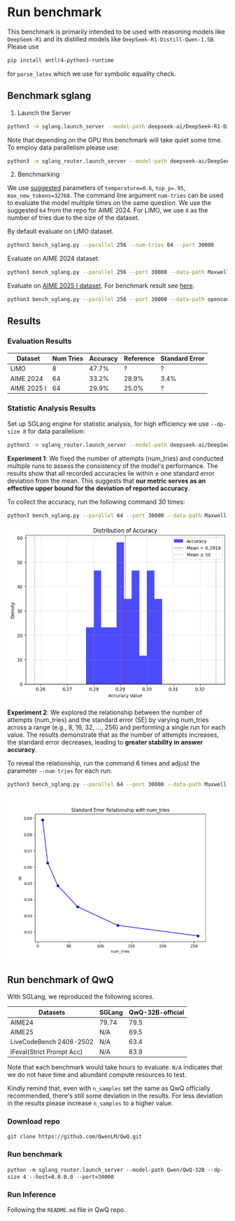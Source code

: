 # Run benchmark

This benchmark is primarily intended to be used with reasoning models like `DeepSeek-R1` and its distilled models like `DeepSeek-R1-Distill-Qwen-1.5B`. Please use

```bash
pip install antlr4-python3-runtime
```

for `parse_latex` which we use for symbolic equality check.

## Benchmark sglang

1. Launch the Server
```bash
python3 -m sglang.launch_server --model-path deepseek-ai/DeepSeek-R1-Distill-Qwen-1.5B --port 30000
```

Note that depending on the GPU this benchmark will take quiet some time. To employ data parallelism please use:

```bash
python3 -m sglang_router.launch_server --model-path deepseek-ai/DeepSeek-R1-Distill-Qwen-1.5B --port 30000 --dp-size 4
```


2. Benchmarking

We use [suggested](https://github.com/deepseek-ai/DeepSeek-R1) parameters of `temperature=0.6`, `top_p=.95`, `max_new_tokens=32768`. The command line argument `num-tries` can be used to evaluate the model multiple times on the same question. We use the suggested `64` from the repo for AIME 2024. For LIMO, we use `8` as the number of tries due to the size of the dataset.

By default evaluate on LIMO dataset.

```bash
python3 bench_sglang.py --parallel 256 --num-tries 64 --port 30000
```

Evaluate on AIME 2024 dataset.

```bash
python3 bench_sglang.py --parallel 256 --port 30000 --data-path Maxwell-Jia/AIME_2024 --question-key Problem --answer-key Answer --num-tries 64
```

Evaluate on [AIME 2025 I dataset](https://huggingface.co/datasets/opencompass/AIME2025). For benchmark result see [here](https://matharena.ai/).

```bash
python3 bench_sglang.py --parallel 256 --port 30000 --data-path opencompass/AIME2025 --question-key question --answer-key answer --num-tries 64
```
## Results

### Evaluation Results
| Dataset    | Num Tries | Accuracy | Reference | Standard Error |
|------------|-----------|----------|-----------|-----------|
| LIMO       | 8         | 47.7%    | ?         | ?         |
| AIME 2024  | 64        | 33.2%    | 28.9%     | 3.4%       |
| AIME 2025 I| 64        | 29.9%    | 25.0%     |  ?        |

### Statistic Analysis Results
Set up SGLang engine for statistic analysis, for high efficiency we use `--dp-size 8` for data parallelism:
```bash
python3 -m sglang_router.launch_server --model-path deepseek-ai/DeepSeek-R1-Distill-Qwen-1.5B --port 30000 --dp-size 8
```
**Experiment 1**:
We fixed the number of attempts (num_tries) and conducted multiple runs to assess the consistency of the model's performance. The results show that all recorded accuracies lie within ± one standard error deviation from the mean. This suggests that **our metric serves as an effective upper bound for the deviation of reported accuracy**.

To collect the accuracy, run the following command 30 times:
```bash
python3 bench_sglang.py --parallel 64 --port 30000 --data-path Maxwell-Jia/AIME_2024 --question-key Problem --answer-key Answer --num-tries 64
```

![acc_hist](figure/Acc_histplot.png)


**Experiment 2**: We explored the relationship between the number of attempts (num_tries) and the standard error (SE) by varying num_tries across a range (e.g., 8, 16, 32, ..., 256) and performing a single run for each value. The results demonstrate that as the number of attempts increases, the standard error decreases, leading to **greater stability in answer accuracy**.

To reveal the relationship, run the command 6 times and adjust the parameter `--num-tries` for each run:
```bash
python3 bench_sglang.py --parallel 64 --port 30000 --data-path Maxwell-Jia/AIME_2024 --question-key Problem --answer-key Answer --num-tries <num_tries>
```
![SE_num_tries](figure/SE_numtries.png)

## Run benchmark of QwQ

With SGLang, we reproduced the following scores.

| Datasets                 | SGLang   | QwQ-32B-official |
|--------------------------|----------|------------------|
| AIME24                   | 79.74    | 79.5             |
| AIME25                   |  N/A     | 69.5             |
| LiveCodeBench 2408-2502  |  N/A     | 63.4             |
| IFeval(Strict Prompt Acc)|  N/A     | 83.9             |

Note that each benchmark would take hours to evaluate. `N/A` indicates that we do not have time and abundant compute resources to test.

Kindly remind that, even with `n_samples` set the same as QwQ officially recommended, there's still some deviation in the results. For less deviation in the results please increase `n_samples` to a higher value.

### Download repo
```
git clone https://github.com/QwenLM/QwQ.git

```

### Run benchmark
```
python -m sglang_router.launch_server --model-path Qwen/QwQ-32B --dp-size 4 --host=0.0.0.0 --port=30000
```

### Run Inference

Following the `README.md` file in QwQ repo.
